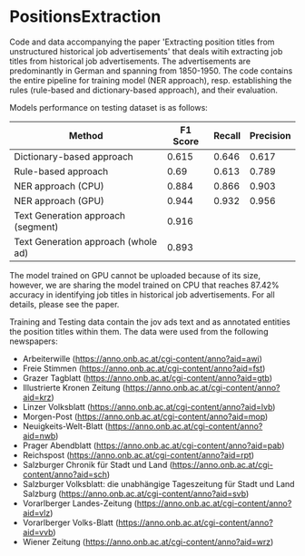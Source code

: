 # PositionsExtraction
Code and data accompanying the paper 'Extracting position titles from unstructured historical job advertisements' that deals witih extracting job titles from historical job advertisements. The advertisements are predominantly in German and spanning from 1850-1950. The code contains the entire pipeline for training model (NER approach), resp. establishing the rules (rule-based and dictionary-based approach), and their evaluation.

Models performance on testing dataset is as follows:

| Method | F1 Score | Recall | Precision |
|--------|----------|--------|-----------|
| Dictionary-based approach | 0.615 | 0.646 | 0.617 |
| Rule-based approach | 0.69 | 0.613 | 0.789 |
| NER approach (CPU) | 0.884 | 0.866 | 0.903 |
| NER approach (GPU) | 0.944 | 0.932 | 0.956 |
| Text Generation approach (segment) | 0.916 | | |
| Text Generation approach (whole ad) | 0.893 | | |


The model trained on GPU cannot be uploaded because of its size, however, we are sharing the model trained on CPU that reaches 87.42% accuracy in identifying job titles in historical job advertisements. For all details, please see the paper.


Training and Testing data contain the jov ads text and as annotated entities the position titles within them. The data were used from the following newspapers:
- Arbeiterwille (https://anno.onb.ac.at/cgi-content/anno?aid=awi)
- Freie Stimmen (https://anno.onb.ac.at/cgi-content/anno?aid=fst)
- Grazer Tagblatt (https://anno.onb.ac.at/cgi-content/anno?aid=gtb)
- Illustrierte Kronen Zeitung (https://anno.onb.ac.at/cgi-content/anno?aid=krz)
- Linzer Volksblatt (https://anno.onb.ac.at/cgi-content/anno?aid=lvb)
- Morgen-Post (https://anno.onb.ac.at/cgi-content/anno?aid=mop)
- Neuigkeits-Welt-Blatt (https://anno.onb.ac.at/cgi-content/anno?aid=nwb)
- Prager Abendblatt (https://anno.onb.ac.at/cgi-content/anno?aid=pab)
- Reichspost (https://anno.onb.ac.at/cgi-content/anno?aid=rpt)
- Salzburger Chronik für Stadt und Land (https://anno.onb.ac.at/cgi-content/anno?aid=sch)
- Salzburger Volksblatt: die unabhängige Tageszeitung für Stadt und Land Salzburg (https://anno.onb.ac.at/cgi-content/anno?aid=svb)
- Vorarlberger Landes-Zeitung (https://anno.onb.ac.at/cgi-content/anno?aid=vlz)
- Vorarlberger Volks-Blatt (https://anno.onb.ac.at/cgi-content/anno?aid=vvb)
- Wiener Zeitung (https://anno.onb.ac.at/cgi-content/anno?aid=wrz)

